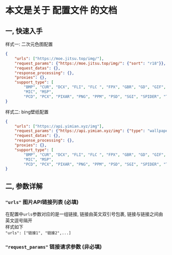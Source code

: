 # 本文是关于 配置文件 的文档
## 一, 快速入手
样式一: 二次元色图配置
```json
{
    "urls": ["https://moe.jitsu.top/img/"],
    "request_params": {"https://moe.jitsu.top/img/": {"sort": "r18"}},
    "request_datas": {},
    "response_processing": {},
    "proxies": {},
    "support_type": [
        "BMP", "CUR", "DCX", "FLI", "FLC ", "FPX", "GBR", "GD", "GIF", "ICO", "IM", "IMT", "JPEG", "JPG", "MCIDAS",
        "MIC", "MSP",
        "PCD", "PCX", "PIXAR", "PNG", "PPM", "PSD", "SGI", "SPIDER", "TGA ", "TIFF", "WAL", "WMF", "XBM", "XPM"]
}
```
样式二: bing壁纸配置
```json
{
    "urls": ["https://api.yimian.xyz/img"],
    "request_params": {"https://api.yimian.xyz/img": {"type": "wallpaper"}},
    "request_datas": {},
    "response_processing": {},
    "proxies": {},
    "support_type": [
        "BMP", "CUR", "DCX", "FLI", "FLC ", "FPX", "GBR", "GD", "GIF", "ICO", "IM", "IMT", "JPEG", "JPG", "MCIDAS",
        "MIC", "MSP",
        "PCD", "PCX", "PIXAR", "PNG", "PPM", "PSD", "SGI", "SPIDER", "TGA ", "TIFF", "WAL", "WMF", "XBM", "XPM"]
}
```
## 二, 参数详解
### `"urls"` 图片API链接列表 (必填)
在配置中`urls`参数对应的是一组链接, 链接由英文双引号包裹, 链接与链接之间由英文逗号隔开<br>
样式如下<br>
    `"urls": ["链接1", "链接2",...]`

### `"request_params"` 链接请求参数 (非必填)
    
